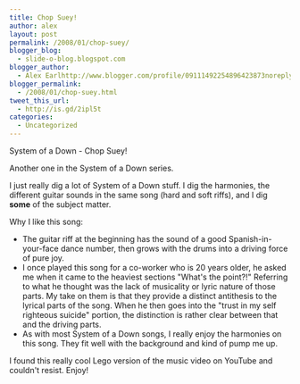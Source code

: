 ```yaml
---
title: Chop Suey!
author: alex
layout: post
permalink: /2008/01/chop-suey/
blogger_blog:
  - slide-o-blog.blogspot.com
blogger_author:
  - Alex Earlhttp://www.blogger.com/profile/09111492254896423873noreply@blogger.com
blogger_permalink:
  - /2008/01/chop-suey.html
tweet_this_url:
  - http://is.gd/2ipl5t
categories:
  - Uncategorized
---
```

System of a Down - Chop Suey!

Another one in the System of a Down series.

I just really dig a lot of System of a Down stuff. I dig the harmonies, the different guitar sounds in the same song (hard and soft riffs), and I dig **some** of the subject matter. 

Why I like this song: 

  * The guitar riff at the beginning has the sound of a good Spanish-in-your-face dance number, then grows with the drums into a driving force of pure joy.
  * I once played this song for a co-worker who is 20 years older, he asked me when it came to the heaviest sections "What's the point?!" Referring to what he thought was the lack of musicality or lyric nature of those parts. My take on them is that they provide a distinct antithesis to the lyrical parts of the song. When he then goes into the "trust in my self righteous suicide" portion, the distinction is rather clear between that and the driving parts.
  * As with most System of a Down songs, I really enjoy the harmonies on this song. They fit well with the background and kind of pump me up.
</ul> 

I found this really cool Lego version of the music video on YouTube and couldn't resist. Enjoy!

<center>
  <br />
</center>

